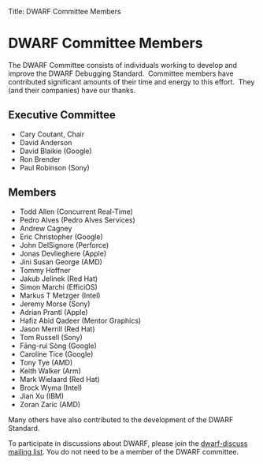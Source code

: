 Title: DWARF Committee Members

# DWARF Committee Members

The DWARF Committee consists of individuals working to
develop and improve the DWARF Debugging Standard.  Committee members
have contributed significant amounts of their time and energy to this
effort.  They (and their companies) have our thanks.

## Executive Committee

* Cary Coutant, Chair
* David Anderson
* David Blaikie (Google)
* Ron Brender
* Paul Robinson (Sony)

## Members

* Todd Allen (Concurrent Real-Time)
* Pedro Alves (Pedro Alves Services)
* Andrew Cagney
* Eric Christopher (Google)
* John DelSignore (Perforce)
* Jonas Devlieghere (Apple)
* Jini Susan George (AMD)
* Tommy Hoffner
* Jakub Jelinek (Red Hat)
* Simon Marchi (EfficiOS)
* Markus T Metzger (Intel)
* Jeremy Morse (Sony)
* Adrian Prantl (Apple)
* Hafiz Abid Qadeer (Mentor Graphics)
* Jason Merrill (Red Hat)
* Tom Russell (Sony)
* Fāng-ruì Sòng (Google)
* Caroline Tice (Google)
* Tony Tye (AMD)
* Keith Walker (Arm)
* Mark Wielaard (Red Hat)
* Brock Wyma (Intel)
* Jian Xu (IBM)
* Zoran Zaric (AMD)

Many others have also contributed to the development of the DWARF Standard.

To participate in discussions about DWARF, please join the
[dwarf-discuss mailing list](https://lists.dwarfstd.org/mailman/listinfo/dwarf-discuss).
You do not need to be a member of the DWARF committee.
